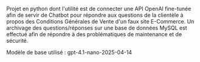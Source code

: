 Projet en python dont l'utilité est de connecter une API OpenAI fine-tunée afin de servir de Chatbot pour répondre aux questions de la clientèle à propos des Conditions Générales de Vente d'un faux site E-Commerce. Un archivage des questions/réponses sur une base de données MySQL est effectué afin de répondre à des problématiques de maintenance et de sécurité.

Modèle de base utilisé : gpt-4.1-nano-2025-04-14
